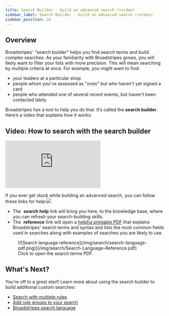 ```yaml
---
title: Search Builder - build an advanced search (+video)
sidebar_label: Search Builder - build an advanced search (+video)
sidebar_position: 28
---
```


## Overview
Broadstripes' "search builder" helps you find search terms and build complex searches.
As your familiarity with Broadstripes grows, you will likely want to filter your lists with more precision. This will mean searching by multiple criteria at once. For example, you might want to find:
- your leaders at a particular shop
- people whom you've assessed as "ones" but who haven't yet signed a card
- people who attended one of several recent events, but haven't been contacted lately

Broadstripes has a tool to help you do that. It’s called the **search builder**. Here’s a video that explains how it works:

## Video: How to search with the search builder
<div className="video-container" style={{position: 'relative', paddingBottom: '56.25%', height: 0, marginBottom: '2rem'}}>
  <iframe
    src="https://player.vimeo.com/video/322305306?title=0&amp;byline=0&amp;portrait=0&amp;badge=0&amp;autopause=0&amp;player_id=0&amp;app_id=58479"
    title="Build custom searches with Search Builder"
    style={{position: 'absolute', top: '0', left: '0', width: '100%', height: '100%'}}
    frameBorder="0"
    allow="autoplay; fullscreen; picture-in-picture"
    allowFullScreen
  ></iframe>
</div>


If you ever get stuck while building an advanced search, you can follow these links for help:![](/img/search/6f5c6c1-AdvSearchHelpLinks.png)
- The  **search help** link will bring you here, to the knowledge base, where you can refresh your search-building skills.
- The  **reference** link will open a [helpful printable PDF](/img/search/Search-Language-Reference.pdf) that explains Broadstripes' search terms and syntax and lists the most common fields used in searches along with examples of searches you are likely to use.

<figure>
[![Search language reference](/img/search/search-language-pdf.png)](/img/search/Search-Language-Reference.pdf)
<figcaption>Click to open the search terms PDF.</figcaption>
</figure>

## What's Next?
You're off to a great start!
Learn more about using the search builder to build additional custom searches:
- [Search with multiple rules](/search/search-with-multiple-rules.md)
- [Add rule groups to your search](https://help.broadstripes.com/help-articles/using-broadstripes/search/add-rule-groups-to-your-search/)
- [Broadstripes search language](https://help.broadstripes.com/help-articles/using-broadstripes/search/search-language-reference/)